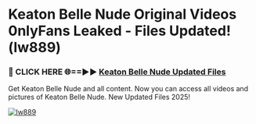 # Keaton Belle Nude Original Videos 0nlyFans Leaked - Files Updated! (lw889)

<h3>🔴 CLICK HERE 🌐==►► <a href="https://tinyurl.com/5h6xmrr3" rel="nofollow">Keaton Belle Nude Updated Files</a></h3>

Get Keaton Belle Nude and all content. Now you can access all videos and pictures of Keaton Belle Nude. New Updated Files 2025!

[![lw889](https://i.imgur.com/KVD873Z.gif)](https://tinyurl.com/5h6xmrr3)

